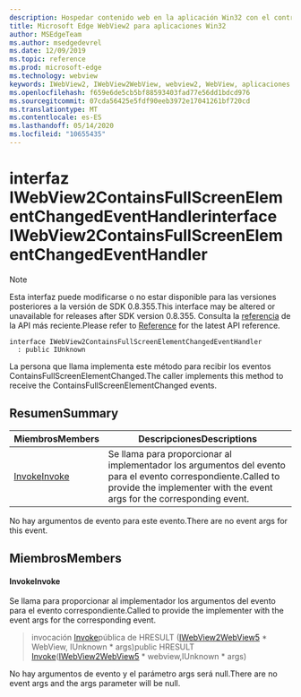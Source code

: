 ```yaml
---
description: Hospedar contenido web en la aplicación Win32 con el control Microsoft Edge WebView2
title: Microsoft Edge WebView2 para aplicaciones Win32
author: MSEdgeTeam
ms.author: msedgedevrel
ms.date: 12/09/2019
ms.topic: reference
ms.prod: microsoft-edge
ms.technology: webview
keywords: IWebView2, IWebView2WebView, webview2, WebView, aplicaciones Win32, Win32, Edge
ms.openlocfilehash: f659e6de5cb5bf88593403fad77e56dd1bdcd976
ms.sourcegitcommit: 07cda56425e5fdf90eeb3972e17041261bf720cd
ms.translationtype: MT
ms.contentlocale: es-ES
ms.lasthandoff: 05/14/2020
ms.locfileid: "10655435"
---
```

# <span data-ttu-id="c296d-104">interfaz IWebView2ContainsFullScreenElementChangedEventHandler</span><span class="sxs-lookup"><span data-stu-id="c296d-104">interface IWebView2ContainsFullScreenElementChangedEventHandler</span></span> 

> [!NOTE]
> <span data-ttu-id="c296d-105">Esta interfaz puede modificarse o no estar disponible para las versiones posteriores a la versión de SDK 0.8.355.</span><span class="sxs-lookup"><span data-stu-id="c296d-105">This interface may be altered or unavailable for releases after SDK version 0.8.355.</span></span> <span data-ttu-id="c296d-106">Consulta la [referencia](../../../webview2-api-reference.md) de la API más reciente.</span><span class="sxs-lookup"><span data-stu-id="c296d-106">Please refer to [Reference](../../../webview2-api-reference.md) for the latest API reference.</span></span>

```
interface IWebView2ContainsFullScreenElementChangedEventHandler
  : public IUnknown
```

<span data-ttu-id="c296d-107">La persona que llama implementa este método para recibir los eventos ContainsFullScreenElementChanged.</span><span class="sxs-lookup"><span data-stu-id="c296d-107">The caller implements this method to receive the ContainsFullScreenElementChanged events.</span></span>

## <span data-ttu-id="c296d-108">Resumen</span><span class="sxs-lookup"><span data-stu-id="c296d-108">Summary</span></span>

 <span data-ttu-id="c296d-109">Miembros</span><span class="sxs-lookup"><span data-stu-id="c296d-109">Members</span></span>                        | <span data-ttu-id="c296d-110">Descripciones</span><span class="sxs-lookup"><span data-stu-id="c296d-110">Descriptions</span></span>
--------------------------------|---------------------------------------------
[<span data-ttu-id="c296d-111">Invoke</span><span class="sxs-lookup"><span data-stu-id="c296d-111">Invoke</span></span>](#invoke) | <span data-ttu-id="c296d-112">Se llama para proporcionar al implementador los argumentos del evento para el evento correspondiente.</span><span class="sxs-lookup"><span data-stu-id="c296d-112">Called to provide the implementer with the event args for the corresponding event.</span></span>

<span data-ttu-id="c296d-113">No hay argumentos de evento para este evento.</span><span class="sxs-lookup"><span data-stu-id="c296d-113">There are no event args for this event.</span></span>

## <span data-ttu-id="c296d-114">Miembros</span><span class="sxs-lookup"><span data-stu-id="c296d-114">Members</span></span>

#### <span data-ttu-id="c296d-115">Invoke</span><span class="sxs-lookup"><span data-stu-id="c296d-115">Invoke</span></span> 

<span data-ttu-id="c296d-116">Se llama para proporcionar al implementador los argumentos del evento para el evento correspondiente.</span><span class="sxs-lookup"><span data-stu-id="c296d-116">Called to provide the implementer with the event args for the corresponding event.</span></span>

> <span data-ttu-id="c296d-117">invocación [Invoke](#invoke)pública de HRESULT ([IWebView2WebView5](IWebView2WebView5.md) \* WebView, IUnknown \* args)</span><span class="sxs-lookup"><span data-stu-id="c296d-117">public HRESULT [Invoke](#invoke)([IWebView2WebView5](IWebView2WebView5.md) \* webview,IUnknown \* args)</span></span>

<span data-ttu-id="c296d-118">No hay argumentos de evento y el parámetro args será null.</span><span class="sxs-lookup"><span data-stu-id="c296d-118">There are no event args and the args parameter will be null.</span></span>

